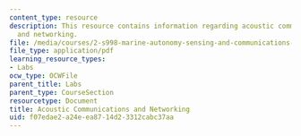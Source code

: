 ```yaml
---
content_type: resource
description: This resource contains information regarding acoustic communications
  and networking.
file: /media/courses/2-s998-marine-autonomy-sensing-and-communications-spring-2012/f07edae2a24eea8714d23312cabc37aa_MIT2_S998S12_Lab12.pdf
file_type: application/pdf
learning_resource_types:
- Labs
ocw_type: OCWFile
parent_title: Labs
parent_type: CourseSection
resourcetype: Document
title: Acoustic Communications and Networking
uid: f07edae2-a24e-ea87-14d2-3312cabc37aa
---
```

